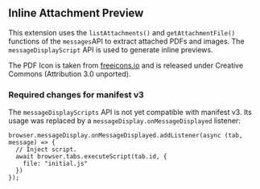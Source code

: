 ## Inline Attachment Preview

This extension uses the `listAttachments()` and `getAttachmentFile()` functions of the `messages`API to extract attached PDFs and images. The `messageDisplayScript` API is used to generate inline previews.

The PDF Icon is taken from [freeicons.io](https://freeicons.io/logos/pdf-icon-2304) and is released under Creative Commons (Attribution 3.0 unported).

### Required changes for manifest v3

The `messageDisplayScripts` API is not yet compatible with manifest v3. Its usage
was replaced by a `messageDisplay.onMessageDisplayed` listener:

```
browser.messageDisplay.onMessageDisplayed.addListener(async (tab, message) => {
  // Inject script.
  await browser.tabs.executeScript(tab.id, {
    file: "initial.js"
  })
});
```
